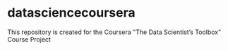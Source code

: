 # datasciencecoursera
This repository is created for the Coursera "The Data Scientist’s Toolbox" Course Project
